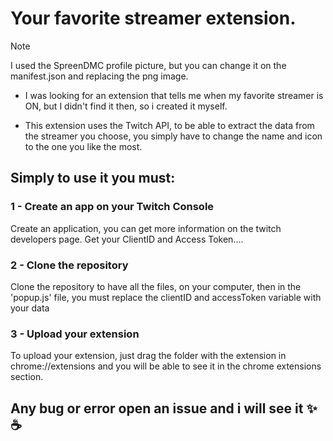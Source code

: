 # Your favorite streamer extension.

> [!Note]
> I used the SpreenDMC profile picture, but you can change it on the manifest.json and replacing the png image.

+ I was looking for an extension that tells me when my favorite streamer is ON, 
but I didn't find it then, so i created it myself. 

+ This extension uses the Twitch API, to be able to extract the data from the streamer you choose,
you simply have to change the name and icon to the one you like the most.

## Simply to use it you must:
### 1 -  Create an app on your Twitch Console

Create an application, you can get more information on the twitch developers page.
Get your ClientID and Access Token....

### 2 - Clone the repository 

Clone the repository to have all the files, on your computer, then in the 'popup.js' file, 
you must replace the clientID and accessToken variable with your data


### 3 - Upload your extension

To upload your extension, just drag the folder with the extension in chrome://extensions and you will be able to see it in the chrome extensions section.


## Any bug or error open an issue and i will see it ✨☕
